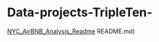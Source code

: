 # Data-projects-TripleTen-

[NYC_AirBNB_Analysis_Readme](Data-projects-TripleTen-/NyC-AirBNB-Analysis/README.md)
README.md)
